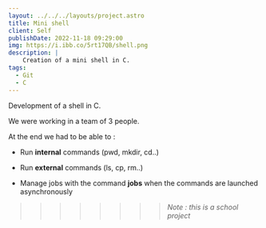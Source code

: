 ```yaml
---
layout: ../../../layouts/project.astro
title: Mini shell
client: Self
publishDate: 2022-11-18 09:29:00
img: https://i.ibb.co/5rt17QB/shell.png
description: |
    Creation of a mini shell in C.
tags:
  - Git
  - C
---
```


Development of a shell in C.

We were working in a team of 3 people.

At the end we had to be able to :

- Run __internal__ commands (pwd, mkdir, cd..)

- Run __external__ commands (ls, cp, rm..)

- Manage jobs with the command __jobs__ when the commands are launched asynchronously

>>>>>>>> _Note : this is a school project_